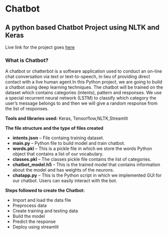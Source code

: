 # Chatbot
## A python based Chatbot Project using NLTK and Keras

Live link for the project goes [here](https://share.streamlit.io/atinder01/chatbot/main/chatapp.py)

### What is Chatbot?

A chatbot or chatterbot is a software application used to conduct an on-line chat conversation via text or text-to-speech, in lieu of providing direct contact with a live human agent.In this Python project, we are going to build a chatbot using deep learning techniques. The chatbot will be trained on the dataset which contains categories (intents), pattern and responses. We use a special recurrent neural network (LSTM) to classify which category the user’s message belongs to and then we will give a random response from the list of responses.

**Tools and libraries used:** Keras, Tensorflow,NLTK,Streamlit

**The file structure and the type of files created**
* **intents.json** – File containg training dataset.
* **main.py** – Python file to build model and train chatbot.
* **words.pkl** – This is a pickle file in which we store the words Python object that contains a list of our vocabulary.
* **classes.pkl** – The classes pickle file contains the list of categories.
* **chatbot_model.h5** – This is the trained model that contains information about the model and has weights of the neurons.
* **chatapp.py** – This is the Python script in which we implemented GUI for our chatbot. Users can easily interact with the bot.

**Steps followed to create the Chatbot:**

* Import and load the data file
* Preprocess data
* Create training and testing data
* Build the model
* Predict the response
* Deploy using streamlit

